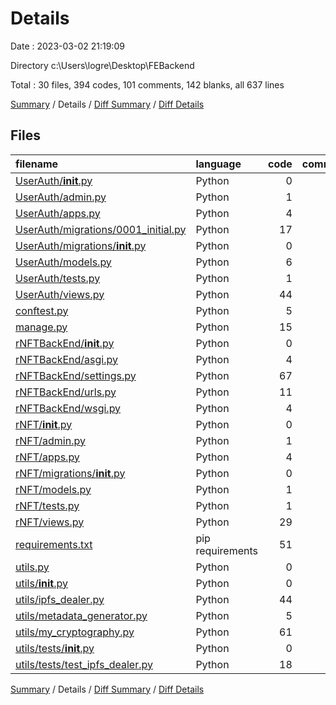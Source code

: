 # Details

Date : 2023-03-02 21:19:09

Directory c:\\Users\\logre\\Desktop\\FEBackend

Total : 30 files,  394 codes, 101 comments, 142 blanks, all 637 lines

[Summary](results.md) / Details / [Diff Summary](diff.md) / [Diff Details](diff-details.md)

## Files
| filename | language | code | comment | blank | total |
| :--- | :--- | ---: | ---: | ---: | ---: |
| [UserAuth/__init__.py](/UserAuth/__init__.py) | Python | 0 | 0 | 1 | 1 |
| [UserAuth/admin.py](/UserAuth/admin.py) | Python | 1 | 1 | 2 | 4 |
| [UserAuth/apps.py](/UserAuth/apps.py) | Python | 4 | 0 | 3 | 7 |
| [UserAuth/migrations/0001_initial.py](/UserAuth/migrations/0001_initial.py) | Python | 17 | 1 | 7 | 25 |
| [UserAuth/migrations/__init__.py](/UserAuth/migrations/__init__.py) | Python | 0 | 0 | 1 | 1 |
| [UserAuth/models.py](/UserAuth/models.py) | Python | 6 | 2 | 2 | 10 |
| [UserAuth/tests.py](/UserAuth/tests.py) | Python | 1 | 1 | 2 | 4 |
| [UserAuth/views.py](/UserAuth/views.py) | Python | 44 | 6 | 9 | 59 |
| [conftest.py](/conftest.py) | Python | 5 | 0 | 1 | 6 |
| [manage.py](/manage.py) | Python | 15 | 3 | 5 | 23 |
| [rNFTBackEnd/__init__.py](/rNFTBackEnd/__init__.py) | Python | 0 | 0 | 1 | 1 |
| [rNFTBackEnd/asgi.py](/rNFTBackEnd/asgi.py) | Python | 4 | 8 | 5 | 17 |
| [rNFTBackEnd/settings.py](/rNFTBackEnd/settings.py) | Python | 67 | 27 | 32 | 126 |
| [rNFTBackEnd/urls.py](/rNFTBackEnd/urls.py) | Python | 11 | 15 | 4 | 30 |
| [rNFTBackEnd/wsgi.py](/rNFTBackEnd/wsgi.py) | Python | 4 | 8 | 5 | 17 |
| [rNFT/__init__.py](/rNFT/__init__.py) | Python | 0 | 0 | 1 | 1 |
| [rNFT/admin.py](/rNFT/admin.py) | Python | 1 | 1 | 2 | 4 |
| [rNFT/apps.py](/rNFT/apps.py) | Python | 4 | 0 | 3 | 7 |
| [rNFT/migrations/__init__.py](/rNFT/migrations/__init__.py) | Python | 0 | 0 | 1 | 1 |
| [rNFT/models.py](/rNFT/models.py) | Python | 1 | 1 | 2 | 4 |
| [rNFT/tests.py](/rNFT/tests.py) | Python | 1 | 1 | 2 | 4 |
| [rNFT/views.py](/rNFT/views.py) | Python | 29 | 4 | 5 | 38 |
| [requirements.txt](/requirements.txt) | pip requirements | 51 | 0 | 1 | 52 |
| [utils.py](/utils.py) | Python | 0 | 0 | 1 | 1 |
| [utils/__init__.py](/utils/__init__.py) | Python | 0 | 0 | 1 | 1 |
| [utils/ipfs_dealer.py](/utils/ipfs_dealer.py) | Python | 44 | 5 | 6 | 55 |
| [utils/metadata_generator.py](/utils/metadata_generator.py) | Python | 5 | 1 | 2 | 8 |
| [utils/my_cryptography.py](/utils/my_cryptography.py) | Python | 61 | 16 | 31 | 108 |
| [utils/tests/__init__.py](/utils/tests/__init__.py) | Python | 0 | 0 | 1 | 1 |
| [utils/tests/test_ipfs_dealer.py](/utils/tests/test_ipfs_dealer.py) | Python | 18 | 0 | 3 | 21 |

[Summary](results.md) / Details / [Diff Summary](diff.md) / [Diff Details](diff-details.md)